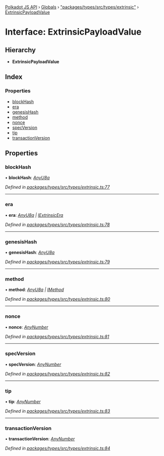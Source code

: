 [Polkadot JS API](../README.md) › [Globals](../globals.md) › ["packages/types/src/types/extrinsic"](../modules/_packages_types_src_types_extrinsic_.md) › [ExtrinsicPayloadValue](_packages_types_src_types_extrinsic_.extrinsicpayloadvalue.md)

# Interface: ExtrinsicPayloadValue

## Hierarchy

* **ExtrinsicPayloadValue**

## Index

### Properties

* [blockHash](_packages_types_src_types_extrinsic_.extrinsicpayloadvalue.md#blockhash)
* [era](_packages_types_src_types_extrinsic_.extrinsicpayloadvalue.md#era)
* [genesisHash](_packages_types_src_types_extrinsic_.extrinsicpayloadvalue.md#genesishash)
* [method](_packages_types_src_types_extrinsic_.extrinsicpayloadvalue.md#method)
* [nonce](_packages_types_src_types_extrinsic_.extrinsicpayloadvalue.md#nonce)
* [specVersion](_packages_types_src_types_extrinsic_.extrinsicpayloadvalue.md#specversion)
* [tip](_packages_types_src_types_extrinsic_.extrinsicpayloadvalue.md#tip)
* [transactionVersion](_packages_types_src_types_extrinsic_.extrinsicpayloadvalue.md#transactionversion)

## Properties

###  blockHash

• **blockHash**: *[AnyU8a](../modules/_packages_types_src_types_helpers_.md#anyu8a)*

*Defined in [packages/types/src/types/extrinsic.ts:77](https://github.com/polkadot-js/api/blob/3d67b75059/packages/types/src/types/extrinsic.ts#L77)*

___

###  era

• **era**: *[AnyU8a](../modules/_packages_types_src_types_helpers_.md#anyu8a) | [IExtrinsicEra](_packages_types_src_types_extrinsic_.iextrinsicera.md)*

*Defined in [packages/types/src/types/extrinsic.ts:78](https://github.com/polkadot-js/api/blob/3d67b75059/packages/types/src/types/extrinsic.ts#L78)*

___

###  genesisHash

• **genesisHash**: *[AnyU8a](../modules/_packages_types_src_types_helpers_.md#anyu8a)*

*Defined in [packages/types/src/types/extrinsic.ts:79](https://github.com/polkadot-js/api/blob/3d67b75059/packages/types/src/types/extrinsic.ts#L79)*

___

###  method

• **method**: *[AnyU8a](../modules/_packages_types_src_types_helpers_.md#anyu8a) | [IMethod](_packages_types_src_types_interfaces_.imethod.md)*

*Defined in [packages/types/src/types/extrinsic.ts:80](https://github.com/polkadot-js/api/blob/3d67b75059/packages/types/src/types/extrinsic.ts#L80)*

___

###  nonce

• **nonce**: *[AnyNumber](../modules/_packages_types_src_types_helpers_.md#anynumber)*

*Defined in [packages/types/src/types/extrinsic.ts:81](https://github.com/polkadot-js/api/blob/3d67b75059/packages/types/src/types/extrinsic.ts#L81)*

___

###  specVersion

• **specVersion**: *[AnyNumber](../modules/_packages_types_src_types_helpers_.md#anynumber)*

*Defined in [packages/types/src/types/extrinsic.ts:82](https://github.com/polkadot-js/api/blob/3d67b75059/packages/types/src/types/extrinsic.ts#L82)*

___

###  tip

• **tip**: *[AnyNumber](../modules/_packages_types_src_types_helpers_.md#anynumber)*

*Defined in [packages/types/src/types/extrinsic.ts:83](https://github.com/polkadot-js/api/blob/3d67b75059/packages/types/src/types/extrinsic.ts#L83)*

___

###  transactionVersion

• **transactionVersion**: *[AnyNumber](../modules/_packages_types_src_types_helpers_.md#anynumber)*

*Defined in [packages/types/src/types/extrinsic.ts:84](https://github.com/polkadot-js/api/blob/3d67b75059/packages/types/src/types/extrinsic.ts#L84)*
